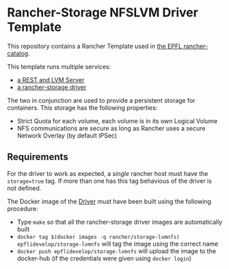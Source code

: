 Rancher-Storage NFSLVM Driver Template
======================================

This repository contains a Rancher Template used in [the EPFL rancher-catalog](https://github.com/epfl-idevelop/rancher-catalog).

This template runs multiple services:

 - [a REST and LVM Server](https://github.com/epfl-idevelop/container-nfslvm-server)
 - [a rancher-storage driver](https://github.com/epfl-idevelop/container-rancher-storage-lvmnfs)

The two in conjunction are used to provide a persistent storage for containers. This storage has the following properties:
 - Strict Quota for each volume, each volume is in its own Logical Volume
 - NFS communications are secure as long as Rancher uses a secure Network Overlay (by default IPSec)

## Requirements

For the driver to work as expected, a *single* rancher host must have the `storage=true` tag. If more than one has this tag behavious of the driver is not defined.

The Docker image of the [Driver](https://github.com/epfl-idevelop/rancher-template-lvmnfs) must have been built using the following procedure:
 - Type `make` so that all the rancher-storage driver images are automatically built
 - `docker tag $(docker images -q rancher/storage-lvmnfs) epflidevelop/storage-lvmnfs` will tag the image using the correct name
 - `docker push epflidevelop/storage-lvmnfs` will upload the image to the docker-hub (if the credentials were given using `docker login`)
